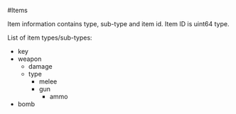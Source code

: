 #Items

Item information contains type, sub-type and item id. Item ID is uint64 type.

List of item types/sub-types:
- key
- weapon
  - damage
  - type
    - melee
    - gun
      - ammo
- bomb
